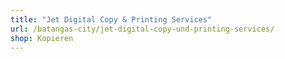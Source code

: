 ```yaml
---
title: "Jet Digital Copy & Printing Services"
url: /batangas-city/jet-digital-copy-und-printing-services/
shop: Kopieren
---
```

